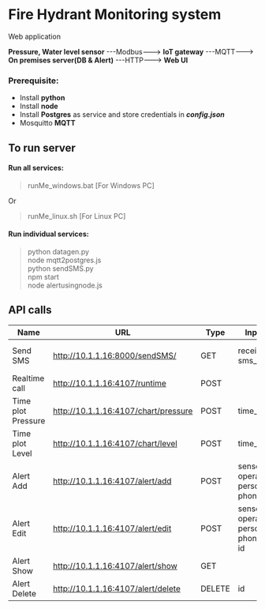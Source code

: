 # Fire Hydrant Monitoring system
Web application 


**Pressure, Water level sensor** ---Modbus---> **IoT gateway** ---MQTT---> **On premises server(DB & Alert)** ---HTTP---> **Web UI**
<br>

### Prerequisite:
* Install **python**
* Install **node**
* Install **Postgres** as service and store credentials in ***config.json***
* Mosquitto **MQTT**

## To run server
#### Run all services:
> runMe_windows.bat [For Windows PC] <br>

Or <br>
> runMe_linux.sh [For Linux PC] <br>

#### Run individual services:
> python datagen.py <br>
> node mqtt2postgres.js <br>
> python sendSMS.py <br>
> npm start <br>
> node alertusingnode.js <br>


## API calls

Name | URL | Type | Input params | Output params
-----|-----|------|--------------|-----------------
Send SMS | http://10.1.1.16:8000/sendSMS/ | GET | receiver_number, sms_body | gateway_connectivity_status, sms_sent_successfully, receiver_number, sms_body
Realtime call |  http://10.1.1.16:4107/runtime | POST | |
Time plot Pressure | http://10.1.1.16:4107/chart/pressure | POST | time_period | 
Time plot Level | http://10.1.1.16:4107/chart/level | POST | time_period |
Alert Add | http://10.1.1.16:4107/alert/add | POST | sensorID, operator, value, person_name, phoneNO |
Alert Edit | http://10.1.1.16:4107/alert/edit | POST | sensorID, operator, value, person_name, phoneNO, status, id |
Alert Show | http://10.1.1.16:4107/alert/show | GET ||
Alert Delete | http://10.1.1.16:4107/alert/delete | DELETE | id |
